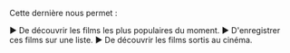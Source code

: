 Cette dernière nous permet :

► De découvrir les films les plus populaires du moment.
► D'enregistrer ces films sur une liste.
► De découvrir les films sortis au cinéma.
